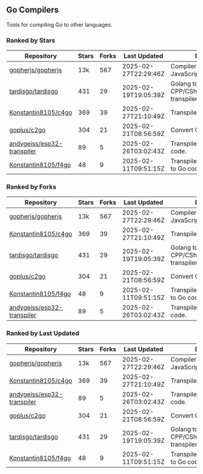 ## Go Compilers

Tools for compiling Go to other languages.

### Ranked by Stars

| Repository | Stars | Forks | Last Updated | Description | 
|------------|-------|-------|--------------|-------------|
| [gopherjs/gopherjs](https://github.com/gopherjs/gopherjs) | 13k | 567 | 2025-02-27T22:29:46Z |  Compiler from Go to JavaScript. |
| [tardisgo/tardisgo](https://github.com/tardisgo/tardisgo) | 431 | 29 | 2025-02-19T19:05:39Z |  Golang to Haxe to CPP/CSharp/Java/JavaScript transpiler. |
| [Konstantin8105/c4go](https://github.com/Konstantin8105/c4go) | 369 | 39 | 2025-02-27T21:10:49Z |  Transpile C code to Go code. |
| [goplus/c2go](https://github.com/goplus/c2go) | 304 | 21 | 2025-02-21T08:56:59Z |  Convert C code to Go code. |
| [andygeiss/esp32-transpiler](https://github.com/andygeiss/esp32-transpiler) | 89 | 5 | 2025-02-26T03:02:43Z |  Transpile Go into Arduino code. |
| [Konstantin8105/f4go](https://github.com/Konstantin8105/f4go) | 48 | 9 | 2025-02-11T09:51:15Z |  Transpile FORTRAN 77 code to Go code. |

### Ranked by Forks

| Repository | Stars | Forks | Last Updated | Description | 
|------------|-------|-------|--------------|-------------|
| [gopherjs/gopherjs](https://github.com/gopherjs/gopherjs) | 13k | 567 | 2025-02-27T22:29:46Z |  Compiler from Go to JavaScript. |
| [Konstantin8105/c4go](https://github.com/Konstantin8105/c4go) | 369 | 39 | 2025-02-27T21:10:49Z |  Transpile C code to Go code. |
| [tardisgo/tardisgo](https://github.com/tardisgo/tardisgo) | 431 | 29 | 2025-02-19T19:05:39Z |  Golang to Haxe to CPP/CSharp/Java/JavaScript transpiler. |
| [goplus/c2go](https://github.com/goplus/c2go) | 304 | 21 | 2025-02-21T08:56:59Z |  Convert C code to Go code. |
| [Konstantin8105/f4go](https://github.com/Konstantin8105/f4go) | 48 | 9 | 2025-02-11T09:51:15Z |  Transpile FORTRAN 77 code to Go code. |
| [andygeiss/esp32-transpiler](https://github.com/andygeiss/esp32-transpiler) | 89 | 5 | 2025-02-26T03:02:43Z |  Transpile Go into Arduino code. |

### Ranked by Last Updated

| Repository | Stars | Forks | Last Updated | Description | 
|------------|-------|-------|--------------|-------------|
| [gopherjs/gopherjs](https://github.com/gopherjs/gopherjs) | 13k | 567 | 2025-02-27T22:29:46Z |  Compiler from Go to JavaScript. |
| [Konstantin8105/c4go](https://github.com/Konstantin8105/c4go) | 369 | 39 | 2025-02-27T21:10:49Z |  Transpile C code to Go code. |
| [andygeiss/esp32-transpiler](https://github.com/andygeiss/esp32-transpiler) | 89 | 5 | 2025-02-26T03:02:43Z |  Transpile Go into Arduino code. |
| [goplus/c2go](https://github.com/goplus/c2go) | 304 | 21 | 2025-02-21T08:56:59Z |  Convert C code to Go code. |
| [tardisgo/tardisgo](https://github.com/tardisgo/tardisgo) | 431 | 29 | 2025-02-19T19:05:39Z |  Golang to Haxe to CPP/CSharp/Java/JavaScript transpiler. |
| [Konstantin8105/f4go](https://github.com/Konstantin8105/f4go) | 48 | 9 | 2025-02-11T09:51:15Z |  Transpile FORTRAN 77 code to Go code. |

